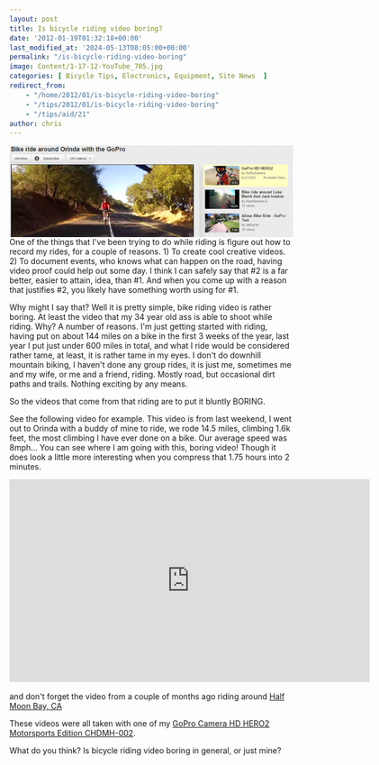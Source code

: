 ```yaml
---
layout: post
title: Is bicycle riding video boring?
date: '2012-01-19T01:32:18+00:00'
last_modified_at: '2024-05-13T08:05:00+00:00'
permalink: "/is-bicycle-riding-video-boring"
image: Content/1-17-12-YouTube_705.jpg
categories: [ Bicycle Tips, Electronics, Equipment, Site News  ]
redirect_from: 
    - "/home/2012/01/is-bicycle-riding-video-boring"
    - "/tips/2012/01/is-bicycle-riding-video-boring"
    - "/tips/aid/21"
author: chris
---
```

<img align="right" alt="Bicycle YouTube Video" src="/portals/18/Content/1-17-12-YouTube_705.jpg" style="float: right;" />One of the things that I've been trying to do while riding is figure out how to record my rides, for a couple of reasons. 1) To create cool creative videos. 2) To document events, who knows what can happen on the road, having video proof could help out some day. I think I can safely say that #2 is a far better, easier to attain, idea, than #1. And when you come up with a reason that justifies #2, you likely have something worth using for #1.

Why might I say that? Well it is pretty simple, bike riding video is rather boring. At least the video that my 34 year old ass is able to shoot while riding. Why? A number of reasons. I'm just getting started with riding, having put on about 144 miles on a bike in the first 3 weeks of the year, last year I put just under 600 miles in total, and what I ride would be considered rather tame, at least, it is rather tame in my eyes. I don't do downhill mountain biking, I haven't done any group rides, it is just me, sometimes me and my wife, or me and a friend, riding. Mostly road, but occasional dirt paths and trails. Nothing exciting by any means.

So the videos that come from that riding are to put it bluntly BORING.

See the following video for example. This video is from last weekend, I went out to Orinda with a buddy of mine to ride, we rode 14.5 miles, climbing 1.6k feet, the most climbing I have ever done on a bike. Our average speed was 8mph&hellip; You can see where I am going with this, boring video! Though it does look a little more interesting when you compress that 1.75 hours into 2 minutes.

<iframe frameborder="0" height="360" src="https://www.youtube.com/embed/sRfSx2v08lQ?hd=1&amp;wmode=opaque" width="640"></iframe>

and don't forget the video from a couple of months ago riding around [Half Moon Bay, CA](https://www.bicycletips.com/bike-riding-in-half-moon-bay-the-video)

These videos were all taken with one of my [GoPro Camera HD HERO2 Motorsports Edition CHDMH-002](https://amzn.to/4dzpxtP).

What do you think? Is bicycle riding video boring in general, or just mine?
